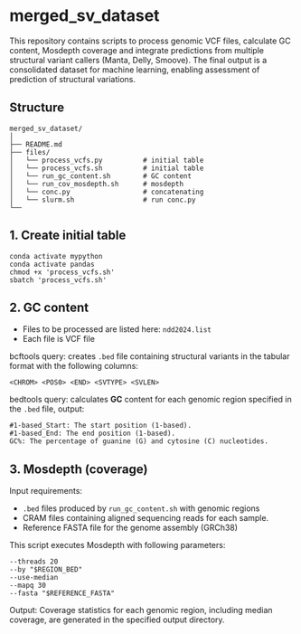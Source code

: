 # merged_sv_dataset
This repository contains scripts to process genomic VCF files, calculate GC content, Mosdepth coverage and integrate predictions from multiple structural variant callers (Manta, Delly, Smoove). The final output is a consolidated dataset for machine learning, enabling assessment of prediction of structural variations.

## Structure

```
merged_sv_dataset/
│
├── README.md                    
├── files/
│   └── process_vcfs.py          # initial table
│   └── process_vcfs.sh          # initial table                    
│   └── run_gc_content.sh        # GC content
│   └── run_cov_mosdepth.sh      # mosdepth
│   └── conc.py                  # concatenating 
│   └── slurm.sh                 # run conc.py                  
└──    
```

## 1. Create initial table 
```
conda activate mypython
conda activate pandas
chmod +x 'process_vcfs.sh'
sbatch 'process_vcfs.sh'
```

## 2. GC content
- Files to be processed are listed here: `ndd2024.list`
- Each file is VCF file

bcftools query: creates `.bed` file containing structural variants in the tabular format with the following columns:
```
<CHROM> <POS0> <END> <SVTYPE> <SVLEN>
```
bedtools query: calculates **GC** content for each genomic region specified in the `.bed` file, output:
```
#1-based_Start: The start position (1-based).
#1-based_End: The end position (1-based).
GC%: The percentage of guanine (G) and cytosine (C) nucleotides.
```

## 3. Mosdepth (coverage)
Input requirements:
- `.bed` files produced by `run_gc_content.sh` with genomic regions 
- CRAM files containing aligned sequencing reads for each sample.
- Reference FASTA file for the genome assembly (GRCh38)

This script executes Mosdepth with following parameters:
```
--threads 20
--by "$REGION_BED"
--use-median
--mapq 30
--fasta "$REFERENCE_FASTA"
```
Output: Coverage statistics for each genomic region, including median coverage, are generated in the specified output directory.






